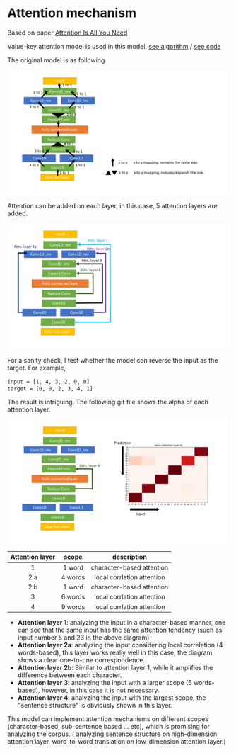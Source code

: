 # Attention mechanism
Based on paper [Attention Is All You Need](https://arxiv.org/abs/1706.03762)

Value-key attention model is used in this model. [see algorithm](https://github.com/hchungdelta/Simple_NN_API/tree/master/NN_v3.02_SandGlass/introduction/attention_mechanism/algorithm)
/ [see code](https://github.com/hchungdelta/Simple_NN_API/blob/master/NN_v3.02_SandGlass/ML/Layer/Attention.py)


The original model is as following.

<img src="https://github.com/hchungdelta/Simple_NN_API/blob/master/NN_v3.02_SandGlass/introduction/attention_mechanism/sandglass_base.gif" width="500">

Attention can be added on each layer, in this case, 5 attention layers are added.

<img src="https://github.com/hchungdelta/Simple_NN_API/blob/master/NN_v3.02_SandGlass/introduction/attention_mechanism/sandglass_attn.gif" width="700">

For a sanity check, I test whether the model can reverse the input as the target. For example,

```
input = [1, 4, 3, 2, 0, 0]
target = [0, 0, 2, 3, 4, 1]
```

The result is intriguing. The following gif file shows the alpha of each attention layer.

<img src="https://github.com/hchungdelta/Simple_NN_API/blob/master/NN_v3.02_SandGlass/introduction/attention_mechanism/attention_mechanism.gif" width="500">

 
| Attention layer   |   scope  |            description   | 
| :---:             |   :---:  |            :---:         | 
| 1        |   1 word     |   character-based attention    | 
| 2 a      |   4 words    |   local corrlation attention  |
| 2 b      |   1 word     |  character-based attention   | 
| 3        |    6 words   |  local corrlation attention  | 
| 4        |    9 words   |  local corrlation attention  | 

* **Attention layer 1**: analyzing the input in a character-based manner, one can see that the same input has the same attention tendency (such as input number 5 and 23 in the above diagram)
* **Attention layer 2a**: analyzing the input considering local correlation (4 words-based), this layer works really well in this case, the diagram shows a clear one-to-one correspondence.
* **Attention layer 2b**: Similar to attention layer 1, while it amplifies the difference between each character.
* **Attention layer 3**: analyzing the input with a larger scope (6 words-based), however, in this case it is not necessary.
* **Attention layer 4**: analyzing the input with the largest scope, the "sentence structure" is obviously shown in this layer.

This model can implement attention mechanisms on different scopes (character-based, sub-sentence based ... etc), which is promising for analyzing the corpus. ( analyzing sentence structure on high-dimension attention layer, word-to-word translation on low-dimension attention layer.) 
